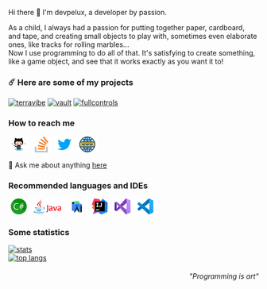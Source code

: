 Hi there 👋 I'm devpelux, a developer by passion.

As a child, I always had a passion for putting together paper, cardboard, and tape, and creating small objects to play with,
sometimes even elaborate ones, like tracks for rolling marbles...  
Now I use programming to do all of that. It's satisfying to create something, like a game object, and see that it works exactly as you want it to!

### ☄️ Here are some of my projects
[![terravibe](https://github-readme-stats.vercel.app/api/pin/?username=devpelux&repo=terravibe&show_owner&show_icons=true&bg_color=f5f5f5)](https://github.com/devpelux/terravibe)
[![vault](https://github-readme-stats.vercel.app/api/pin/?username=devpelux&repo=vault&show_owner&show_icons=true&bg_color=f5f5f5)](https://github.com/devpelux/vault)
[![fullcontrols](https://github-readme-stats.vercel.app/api/pin/?username=devpelux&repo=fullcontrols&show_owner&show_icons=true&bg_color=f5f5f5)](https://github.com/devpelux/fullcontrols)


### How to reach me
[![github](https://raw.githubusercontent.com/devpelux/devpelux/main/Assets/github.png)](https://github.com/devpelux)
[![stackoverflow](https://raw.githubusercontent.com/devpelux/devpelux/main/Assets/stackoverflow.png)](https://stackoverflow.com/story/devpelux)
[![twitter](https://raw.githubusercontent.com/devpelux/devpelux/main/Assets/twitter.png)](https://twitter.com/salvopelux)
[![website](https://raw.githubusercontent.com/devpelux/devpelux/main/Assets/website.png)](https://devpelux.xyz)

💬 Ask me about anything [here](https://github.com/devpelux/devpelux/discussions)


### Recommended languages and IDEs
[![csharp](https://raw.githubusercontent.com/devpelux/devpelux/main/Assets/csharp.png)](https://docs.microsoft.com/dotnet/csharp)
[![java](https://raw.githubusercontent.com/devpelux/devpelux/main/Assets/java.png)](https://docs.oracle.com/en/java)
[![android studio](https://raw.githubusercontent.com/devpelux/devpelux/main/Assets/as.png)](https://developer.android.com/studio)
[![intellij idea](https://raw.githubusercontent.com/devpelux/devpelux/main/Assets/intellij.png)](https://www.jetbrains.com/idea)
[![visual studio](https://raw.githubusercontent.com/devpelux/devpelux/main/Assets/vs.png)](https://visualstudio.microsoft.com)
[![visual studio code](https://raw.githubusercontent.com/devpelux/devpelux/main/Assets/vscode.png)](https://code.visualstudio.com)


### Some statistics
[![stats](https://github-readme-stats.vercel.app/api?username=devpelux&show_icons=true&bg_color=f5f5f5)](https://github.com/anuraghazra/github-readme-stats)  
[![top langs](https://github-readme-stats.vercel.app/api/top-langs/?username=devpelux&show_icons=true&bg_color=f5f5f5)](https://github.com/anuraghazra/github-readme-stats)


<h6 align="right">"Programming is art"</h6>
